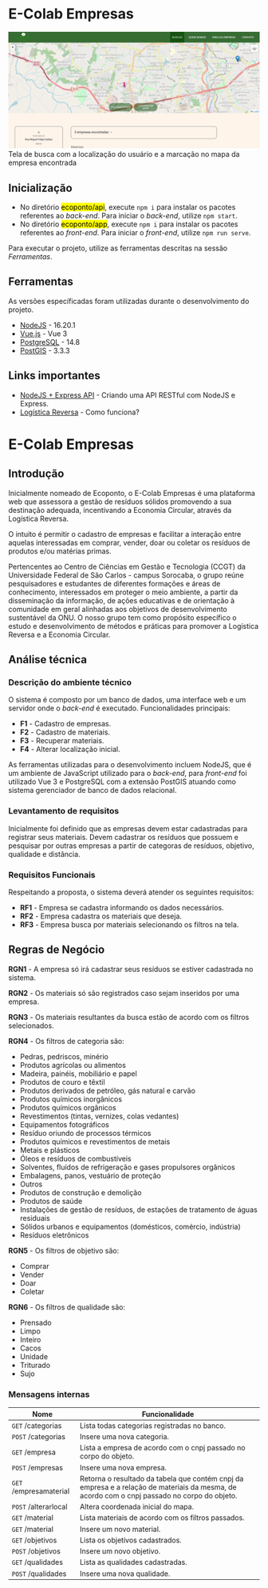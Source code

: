 # E-Colab Empresas
<fig>
<img src="ecolab_empresas_sample.png" alt="Uma imagem relacionada ao projeto">
<figcaption>Tela de busca com a localização do usuário e a marcação no mapa da empresa encontrada</figcaption>
</fig>

## Inicialização
* No diretório <mark>ecoponto/api</mark>, execute `npm i` para instalar os pacotes referentes ao *back-end*. Para iniciar o *back-end*, utilize `npm start`.
* No diretório <mark>ecoponto/app</mark>, execute `npm i` para instalar os pacotes referentes ao *front-end*. Para iniciar o *front-end*, utilize `npm run serve`.

Para executar o projeto, utilize as ferramentas descritas na sessão *Ferramentas*.

## Ferramentas
As versões específicadas foram utilizadas durante o desenvolvimento do projeto.
* [NodeJS](https://nodejs.org/en) - 16.20.1
* [Vue.js](https://vuejs.org/) - Vue 3
* [PostgreSQL](https://www.postgresql.org/) - 14.8
* [PostGIS](https://postgis.net/) - 3.3.3


## Links importantes
* [NodeJS + Express API](https://medium.com/xp-inc/https-medium-com-tiago-jlima-developer-criando-uma-api-restful-com-nodejs-e-express-9cc1a2c9d4d8) -  Criando uma API RESTful com NodeJS e Express.
* [Logística Reversa](https://www.sinir.gov.br/perfis/logistica-reversa/) - 
Como funciona?
# E-Colab Empresas

## Introdução

Inicialmente nomeado de Ecoponto, o E-Colab Empresas é uma plataforma web que assessora a gestão de resíduos sólidos promovendo a sua destinação adequada, incentivando a Economia Circular, através da Logística Reversa.

O intuito é permitir o cadastro de empresas e facilitar a interação entre aquelas interessadas em comprar, vender, doar ou coletar os resíduos de produtos e/ou matérias primas.

Pertencentes ao Centro de Ciências em Gestão e Tecnologia (CCGT) da Universidade Federal de São Carlos - campus Sorocaba, o grupo reúne pesquisadores e estudantes de diferentes formações e áreas de conhecimento, interessados em proteger o meio ambiente, a partir da disseminação da informação, de ações educativas e de orientação à comunidade em geral alinhadas aos objetivos de desenvolvimento sustentável da ONU. O nosso grupo tem como propósito específico o estudo e desenvolvimento de métodos e práticas para promover a Logística Reversa e a Economia Circular.

## Análise técnica

### Descrição do ambiente técnico

O sistema é composto por um banco de dados, uma interface web e um servidor onde o *back-end* é executado. Funcionalidades principais:

* **F1** - Cadastro de empresas.
* **F2** - Cadastro de materiais.
* **F3** - Recuperar materiais.
* **F4** - Alterar localização inicial.

As ferramentas utilizadas para o desenvolvimento incluem NodeJS, que é um ambiente de JavaScript utilizado para o *back-end*, para *front-end* foi utilizado Vue 3 e PostgreSQL com a extensão PostGIS atuando como sistema gerenciador de banco de dados relacional.

### Levantamento de requisitos  
Inicialmente foi definido que as empresas devem estar cadastradas para registrar seus materiais. Devem cadastrar os resíduos que possuem e pesquisar por outras empresas a partir de categoras de resíduos, objetivo, qualidade e distância.
### Requisitos Funcionais
Respeitando a proposta, o sistema deverá atender os seguintes requisitos:

* **RF1** - Empresa se cadastra informando os dados necessários.
* **RF2** - Empresa cadastra os materiais que deseja.
* **RF3** - Empresa busca por materiais selecionando os filtros na tela.

## Regras de Negócio

**RGN1** -  A empresa só irá cadastrar seus resíduos se estiver cadastrada no sistema.  

**RGN2** -  Os materiais só são registrados caso sejam inseridos por uma empresa.

**RGN3** -  Os materiais resultantes da busca estão de acordo com os filtros selecionados.

**RGN4** -  Os filtros de categoria são:
* Pedras, pedriscos, minério
* Produtos agrícolas ou alimentos
* Madeira, painéis, mobiliário e papel
* Produtos de couro e têxtil
* Produtos derivados de petróleo, gás natural e carvão
* Produtos químicos inorgânicos
* Produtos químicos orgânicos
* Revestimentos (tintas, vernizes, colas vedantes)
* Equipamentos fotográficos
* Resíduo oriundo de processos térmicos
* Produtos químicos e revestimentos de metais
* Metais e plásticos
* Óleos e resíduos de combustíveis
* Solventes, fluídos de refrigeração e gases propulsores orgânicos
* Embalagens, panos, vestuário de proteção
* Outros
* Produtos de construção e demolição
* Produtos de saúde
* Instalações de gestão de resíduos, de estações de tratamento de águas residuais
* Sólidos urbanos e equipamentos (domésticos, comércio, indústria)
* Resíduos eletrônicos

**RGN5** -  Os filtros de objetivo são:
* Comprar
* Vender
* Doar
* Coletar

**RGN6** -  Os filtros de qualidade são:
* Prensado
* Limpo
* Inteiro
* Cacos
* Unidade
* Triturado
* Sujo

### Mensagens internas

| Nome | Funcionalidade|
|------|--------------|
|```GET``` /categorias|Lista todas categorias registradas no banco.|
|```POST``` /categorias|Insere uma nova categoria.|
|```GET``` /empresa|Lista a empresa de acordo com o cnpj passado no corpo do objeto.|
|```POST``` /empresas|Insere uma nova empresa.|
|```GET``` /empresamaterial|Retorna o resultado da tabela que contém cnpj da empresa e a relação de materiais da mesma, de acordo com o cnpj passado no corpo do objeto.|
|```POST``` /alterarlocal|Altera coordenada inicial do mapa.|
|```GET``` /material|Lista materiais de acordo com os filtros passados.|
|```GET``` /material|Insere um novo material.|
|```GET``` /objetivos|Lista os objetivos cadastrados.|
|```POST``` /objetivos|Insere um novo objetivo.|
|```GET``` /qualidades|Lista as qualidades cadastradas.|
|```POST``` /qualidades|Insere uma nova qualidade.|